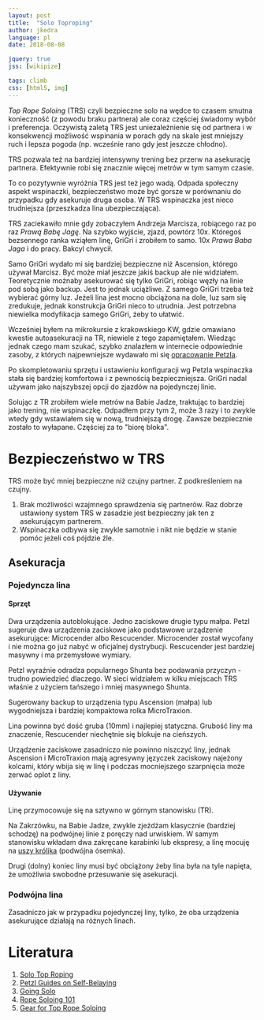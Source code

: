 ```yaml
---
layout: post
title:  "Solo Toproping"
author: jkedra
language: pl
date: 2018-08-08

jquery: true
jss: [wikipize]

tags: climb
css: [html5, img]
---
```


_Top Rope Soloing_ (TRS) czyli bezpieczne solo na wędce to czasem smutna
konieczność (z powodu braku partnera) ale coraz częściej świadomy wybór
i preferencja. Oczywistą zaletą TRS jest uniezależnienie się od partnera
i w konsekwencji możliwość wspinania w porach gdy na skale jest mniejszy
ruch i lepsza pogoda (np. wcześnie rano gdy jest jeszcze chłodno).

TRS pozwala też na bardziej intensywny trening bez przerw na asekurację
partnera. Efektywnie robi się znacznie więcej metrów w tym samym czasie.

To co pozytywnie wyróżnia TRS jest też jego wadą. Odpada społeczny aspekt
wspinaczki, bezpieczeństwo może być gorsze w porównaniu do przypadku gdy
asekuruje druga osoba. W TRS wspinaczka jest nieco trudniejsza (przeszkadza
lina ubezpieczająca).

TRS zaciekawiło mnie gdy zobaczyłem Andrzeja Marcisza, robiącego raz po raz
_Prawą Babę Jagę_. Na szybko wyjście, zjazd, powtórz 10x.  Któregoś bezsennego
ranka wziąłem linę, GriGri i zrobiłem to samo.  10x _Prawa Baba Jaga_ i do
pracy. Bakcyl chwycił.

Samo GriGri wydało mi się bardziej bezpieczne niż Ascension, którego
używał Marcisz. Być może miał jeszcze jakiś backup ale nie widziałem.
Teoretycznie możnaby asekurować się tylko GriGri, robiąc węzły na
linie pod sobą jako backup. Jest to jednak uciążliwe. Z samego GriGri
trzeba też wybierać górny luz. Jeżeli lina jest mocno obciążona na dole,
luz sam się zredukuje, jednak konstrukcja GriGri nieco to utrudnia.
Jest potrzebna niewielka modyfikacja samego GriGri, żeby to ułatwić.

Wcześniej byłem na mikrokursie z krakowskiego KW, gdzie omawiano kwestie
autoasekuracji na TR, niewiele z tego zapamiętałem. Wiedząc jednak
czego mam szukać, szybko znalazłem w internecie odpowiednie zasoby, z których
najpewniejsze wydawało mi się [opracowanie Petzla][petzl-guide].

Po skompletowaniu sprzętu i ustawieniu konfiguracji wg Petzla wspinaczka
stała się bardziej komfortowa i z pewnością bezpieczniejsza.
GriGri nadal używam jako najszybszej opcji do zjazdów na pojedynczej linie.

Solując z TR zrobiłem wiele metrów na Babie Jadze, traktując to bardziej
jako trening, nie wspinaczkę. Odpadłem przy tym 2, może 3 razy i to zwykle
wtedy gdy wstawiałem się w nową, trudniejszą drogę. Zawsze bezpiecznie
zostało to wyłapane. Częściej za to "biorę bloka".

# Bezpieczeństwo w TRS

TRS może być mniej bezpieczne niż czujny partner. Z podkreśleniem
na czujny. 

1. Brak możliwości wzajmnego sprawdzenia się partnerów. Raz dobrze
   ustawiony system TRS w zasadzie jest bezpieczny jak ten z asekurującym
   partnerem.
2. Wspinaczka odbywa się zwykle samotnie i nikt nie będzie w stanie
   pomóc jeżeli coś pójdzie źle.

## Asekuracja

### Pojedyncza lina

#### Sprzęt

Dwa urządzenia autoblokujące. Jedno zaciskowe drugie typu małpa.
Petzl sugeruje dwa urządzenia zaciskowe jako podstawowe urządzenie
asekurujące: Microcender albo Rescucender. Microcender został wycofany
i nie można go już nabyć w oficjalnej dystrybucji. Rescucender jest
bardziej masywny i ma przemysłowe wymiary.

Petzl wyraźnie odradza popularnego Shunta bez podawania przyczyn - trudno
powiedzieć dlaczego. W sieci widziałem w kilku miejscach TRS właśnie z użyciem
tańszego i mniej masywnego Shunta.

Sugerowany backup to urządzenia typu Ascension (małpa)
lub wygodniejsza i bardziej kompaktowa rolka MicroTraxion.

Lina powinna być dość gruba (10mm) i najlepiej statyczna.
Grubość liny ma znaczenie, Rescucender niechętnie się blokuje na cieńszych.

Urządzenie zaciskowe zasadniczo nie powinno niszczyć liny,
jednak Ascension i MicroTraxion mają agresywny języczek zaciskowy najeżony
kolcami, który wbija się w linę i podczas mocniejszego szarpnięcia może
zerwać oplot z liny.

#### Używanie

Linę przymocowuje się na sztywno w górnym stanowisku (TR).

Na Zakrzówku, na Babie Jadze, zwykle zjeżdżam klasycznie (bardziej schodzę)
na podwójnej linie z poręczy nad urwiskiem. W samym stanowisku wkładam dwa
zakręcane karabinki lub ekspresy, a linę mocuję na [uszy królika][bunnyears]
(podwójna ósemka).

Drugi (dolny) koniec liny musi być obciążony żeby lina była na tyle
napięta, że umożliwia swobodne przesuwanie się asekuracji.

### Podwójna lina

Zasadniczo jak w przypadku pojedynczej liny, tylko, że oba urządzenia
asekurujące działają na różnych linach.

# Literatura

1. [Solo Top Roping][solo-top]
2. [Petzl Guides on Self-Belaying][petzl-guide]
3. [Going Solo][going-solo]
4. [Rope Soloing 101][rope-soloing-101]
5. [Gear for Top Rope Soloing][gear-top-rope]

[solo-top]: https://www.climbing.com/skills/solo-toproping/
[petzl-guide]: https://www.petzl.com/I/en/Sport/To-read-for-self-belaying
[going-solo]: http://people.bath.ac.uk/dac33/high/12GoingSolo.htm
[rope-soloing-101]: https://andy-kirkpatrick.com/articles/view/rope_soloing_101_part_1
[gear-top-rope]: https://www.mountainproject.com/forum/topic/114808343/gear-for-top-rope-climbing
[bunnyears]: http://k2warszawa.weebly.com/podwojna_osemka_uszy_krolika.html
